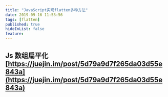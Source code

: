 ```yaml
---
title: "JavaScript实现flatten多种方法"
date: 2019-09-16 11:53:56
tags: [flatten]
published: true
hideInList: false
feature:
---
```


## Js 数组扁平化 [https://juejin.im/post/5d79a9d7f265da03d55e843a](https://juejin.im/post/5d79a9d7f265da03d55e843a)
